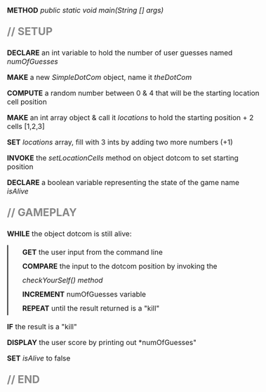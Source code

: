 **METHOD** *public static void main(String [] args)*

## // SETUP

**DECLARE** an int variable to hold the number of user guesses named *numOfGuesses*

**MAKE** a new *SimpleDotCom* object, name it *theDotCom* 

**COMPUTE** a random number between 0 & 4 that will be the starting location cell position

**MAKE** an int array object & call it *locations* to hold the starting position + 2 cells [1,2,3]

**SET** *locations* array, fill with 3 ints by adding two more numbers (+1)   

**INVOKE** the *setLocationCells* method on object dotcom to set starting position

**DECLARE** a boolean variable representing the state of the game name *isAlive*

## // GAMEPLAY

**WHILE** the object dotcom is still alive:

- **GET** the user input from the command line

- **COMPARE** the input to the dotcom position by invoking the *checkYourSelf() method*

- **INCREMENT** numOfGuesses variable

- **REPEAT** until the result returned is a "kill" 

**IF** the result is a "kill" 

**DISPLAY** the user score by printing out *numOfGuesses" 

**SET** *isAlive* to false

## // END

<style>

h2 {
  color: #888;
  margin: 1em 0;
}

body {
  font-size: 12pt;
}

ul, li, ul *, li * { 
  margin:0; 
  padding: 0; 
}

ul li {
  list-style-type:""; 
  list-style-position: inside; 
}

ul {

  border-left: 3px solid #555;
  padding-left: 2em;
  //padding-top: 16px;
  line-height: 2em;
  margin-bottom: 0.7em;

}

</style>
